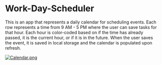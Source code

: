# Work-Day-Scheduler

This is an app that represents a daily calendar for scheduling events.  Each row represents a time from 9 AM - 5 PM where the user can save tasks for that hour.  Each hour is color-coded based on if the time has already passed, it is the current hour, or if it is in the future.  When the user saves the event, it is saved in local storage and the calendar is populated upon refresh.


[![Calendar.png](https://i.postimg.cc/Rh7nvpCc/Calendar.png)](https://postimg.cc/vxmmzzVB)
